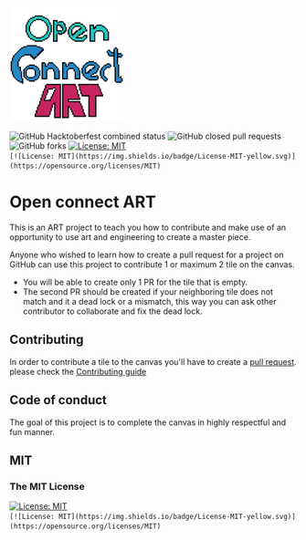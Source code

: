 <img src="docs/src/openconnectart.png" width="200">

![GitHub Hacktoberfest combined status](https://img.shields.io/github/hacktoberfest/2019/bhaumikmistry/open-connect-art?style=plastic)
![GitHub closed pull requests](https://img.shields.io/github/issues-pr-closed/bhaumikmistry/open-connect-art?color=gree&style=plastic)
![GitHub forks](https://img.shields.io/github/forks/bhaumikmistry/open-connect-art?color=aqua&label=open-connect-art%20Forks&style=plastic)
[![License: MIT](https://img.shields.io/badge/License-MIT-yellow.svg)](https://opensource.org/licenses/MIT)  
`[![License: MIT](https://img.shields.io/badge/License-MIT-yellow.svg)](https://opensource.org/licenses/MIT)`

# Open connect ART

This is an ART project to teach you how to contribute and make use of an opportunity to use art and engineering to create a master piece.

Anyone who wished to learn how to create a pull request for a project on GitHub can use this project to contribute 1 or maximum 2 tile on the canvas. 
* You will be able to create only 1 PR for the tile that is empty.
* The second PR should be created if your neighboring tile does not match and it a dead lock or a mismatch, this way you can ask other contributor to collaborate and fix the dead lock.

## Contributing  

In order to contribute a tile to the canvas you'll have to create a [pull request](https://opensource.guide/how-to-contribute/#opening-a-pull-request). please check the [Contributing guide](https://github.com/bhaumikmistry/open-connect-art/blob/master/CONTRIBUTING.md) 

## Code of conduct 

The goal of this project is to complete the canvas in highly respectful and fun manner. 

## MIT
### The MIT License
[![License: MIT](https://img.shields.io/badge/License-MIT-yellow.svg)](https://opensource.org/licenses/MIT)  
`[![License: MIT](https://img.shields.io/badge/License-MIT-yellow.svg)](https://opensource.org/licenses/MIT)`
